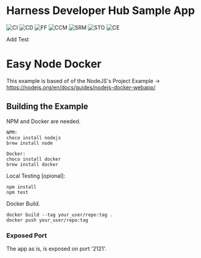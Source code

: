# Harness Developer Hub Sample App

![CI](static/img/icon_ci.svg)
![CD](static/img/icon_cd.svg)
![FF](static/img/icon_ff.svg)
![CCM](static/img/icon_ccm.svg)
![SRM](static/img/icon_srm.svg)
![STO](static/img/icon_sto.svg)
![CE](static/img/icon_ce.svg)

Add Test

# Easy Node Docker
This example is based of of the NodeJS's Project Example -> https://nodejs.org/en/docs/guides/nodejs-docker-webapp/

## Building the Example
NPM and Docker are needed. 

```
NPM:
choco install nodejs
brew install node

Docker:
choco install docker
brew install docker
```

Local Testing [opional]:

```
npm install
npm test
```

Docker Build.

```
docker build --tag your_user/repo:tag .
docker push your_user/repo:tag
```

### Exposed Port
The app as is, is exposed on port '2121'. 
